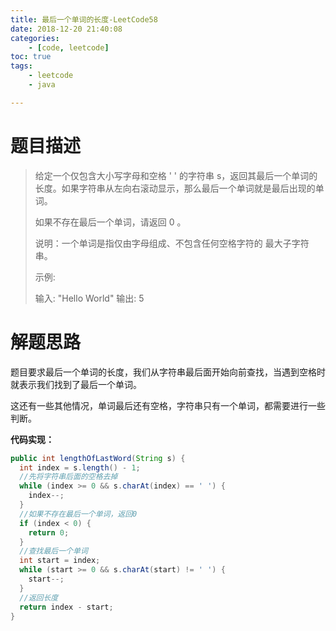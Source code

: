 ```yaml
---
title: 最后一个单词的长度-LeetCode58
date: 2018-12-20 21:40:08
categories: 
	- [code, leetcode]
toc: true
tags: 
	- leetcode
	- java

---
```


# 题目描述

> 给定一个仅包含大小写字母和空格 ' ' 的字符串 s，返回其最后一个单词的长度。如果字符串从左向右滚动显示，那么最后一个单词就是最后出现的单词。
>
> 如果不存在最后一个单词，请返回 0 。
>
> 说明：一个单词是指仅由字母组成、不包含任何空格字符的 最大子字符串。
>
>  
>
> 示例:
>
> 输入: "Hello World"
> 输出: 5

<!--more-->

# 解题思路

题目要求最后一个单词的长度，我们从字符串最后面开始向前查找，当遇到空格时就表示我们找到了最后一个单词。

这还有一些其他情况，单词最后还有空格，字符串只有一个单词，都需要进行一些判断。

**代码实现：**

```java
public int lengthOfLastWord(String s) {
  int index = s.length() - 1;
  //先将字符串后面的空格去掉
  while (index >= 0 && s.charAt(index) == ' ') {
    index--;
  }
  //如果不存在最后一个单词，返回0
  if (index < 0) {
    return 0;
  }
  //查找最后一个单词
  int start = index;
  while (start >= 0 && s.charAt(start) != ' ') {
    start--;
  }
  //返回长度
  return index - start;
}
```

